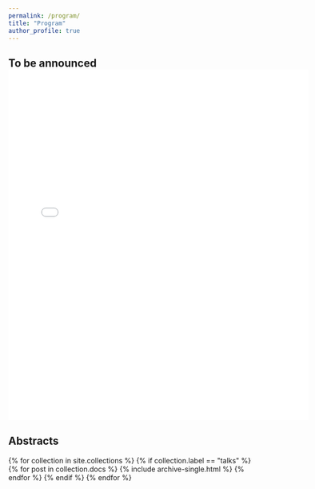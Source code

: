 ```yaml
---
permalink: /program/
title: "Program"
author_profile: true
---
```


To be announced
<embed src="{{ site.baseurl }}/files/paper1.pdf" width="600" height="700" type='application/pdf'> 
---
## Abstracts
{% for collection in site.collections %}
{% if collection.label == "talks" %}
  {% for post in collection.docs %}
  {% include archive-single.html %}
  {% endfor %}
{% endif %}
{% endfor %}
